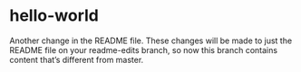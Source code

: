 # hello-world


Another change in the README file. 
These changes will be made to just the README file on your readme-edits branch, so now this branch contains content that’s different from master.

